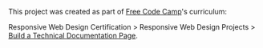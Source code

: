 This project was created as part of [Free Code Camp](www.freecodecamp.org)'s curriculum:

Responsive Web Design Certification > Responsive Web Design Projects > [Build a Technical Documentation Page](https://learn.freecodecamp.org/responsive-web-design/responsive-web-design-projects/build-a-technical-documentation-page).
